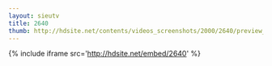 ```yaml
---
layout: sieutv
title: 2640
thumb: http://hdsite.net/contents/videos_screenshots/2000/2640/preview_360p.mp4.jpg
---
```

{% include iframe src='http://hdsite.net/embed/2640' %}
 
